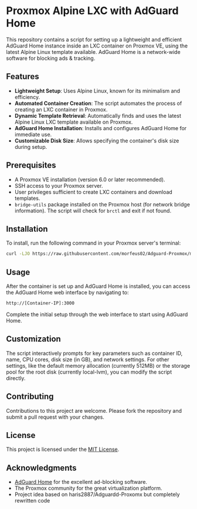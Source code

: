 # Proxmox Alpine LXC with AdGuard Home

This repository contains a script for setting up a lightweight and efficient AdGuard Home instance inside an LXC container on Proxmox VE, using the latest Alpine Linux template available. AdGuard Home is a network-wide software for blocking ads & tracking.

## Features

- **Lightweight Setup**: Uses Alpine Linux, known for its minimalism and efficiency.
- **Automated Container Creation**: The script automates the process of creating an LXC container in Proxmox.
- **Dynamic Template Retrieval**: Automatically finds and uses the latest Alpine Linux LXC template available on Proxmox.
- **AdGuard Home Installation**: Installs and configures AdGuard Home for immediate use.
- **Customizable Disk Size**: Allows specifying the container's disk size during setup.

## Prerequisites

- A Proxmox VE installation (version 6.0 or later recommended).
- SSH access to your Proxmox server.
- User privileges sufficient to create LXC containers and download templates.
- `bridge-utils` package installed on the Proxmox host (for network bridge information). The script will check for `brctl` and exit if not found.

## Installation

To install, run the following command in your Proxmox server's terminal:
```sh
curl -LJO https://raw.githubusercontent.com/morfeus02/Adguard-Proxmox/main/install.sh && chmod +x install.sh && ./install.sh && rm install.sh
```
## Usage

After the container is set up and AdGuard Home is installed, you can access the AdGuard Home web interface by navigating to:
```sh
http://[Container-IP]:3000
```

Complete the initial setup through the web interface to start using AdGuard Home.

## Customization

The script interactively prompts for key parameters such as container ID, name, CPU cores, disk size (in GB), and network settings. For other settings, like the default memory allocation (currently 512MB) or the storage pool for the root disk (currently local-lvm), you can modify the script directly.

## Contributing

Contributions to this project are welcome. Please fork the repository and submit a pull request with your changes.

## License

This project is licensed under the [MIT License](LICENSE).

## Acknowledgments

- [AdGuard Home](https://github.com/AdguardTeam/AdGuardHome) for the excellent ad-blocking software.
- The Proxmox community for the great virtualization platform.
- Project idea based on haris2887/Adguardd-Proxomx but completely rewritten code

